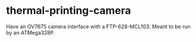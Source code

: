# thermal-printing-camera

Have an OV7675 camera interface with a FTP-628-MCL103. Meant to be run by an ATMega328P.
